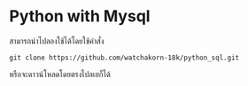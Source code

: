# Python with Mysql
สามารถนำไปลองใช้ได้โดยใช้คำสั่ง
```
git clone https://github.com/watchakorn-18k/python_sql.git
```
หรือจะดาวน์โหลดโดยตรงไปลเยก็ได้
